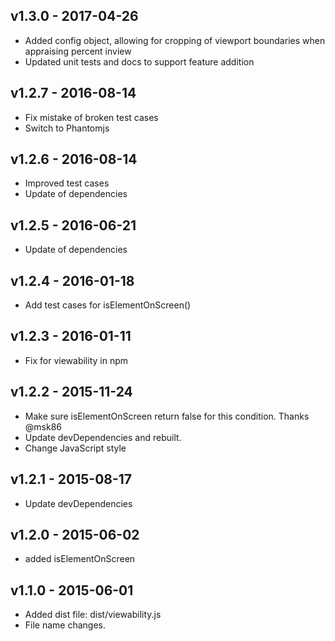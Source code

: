 ## v1.3.0 - 2017-04-26
* Added config object, allowing for cropping of viewport boundaries when appraising percent inview
* Updated unit tests and docs to support feature addition

## v1.2.7 - 2016-08-14
* Fix mistake of broken test cases
* Switch to Phantomjs

## v1.2.6 - 2016-08-14
* Improved test cases
* Update of dependencies

## v1.2.5 - 2016-06-21
* Update of dependencies

## v1.2.4 - 2016-01-18
* Add test cases for isElementOnScreen()

## v1.2.3 - 2016-01-11
* Fix for viewability in npm

## v1.2.2 - 2015-11-24
* Make sure isElementOnScreen return false for this condition. Thanks @msk86
* Update devDependencies and rebuilt.
* Change JavaScript style

## v1.2.1 - 2015-08-17
* Update devDependencies

## v1.2.0 - 2015-06-02
* added isElementOnScreen

## v1.1.0 - 2015-06-01
* Added dist file: dist/viewability.js
* File name changes.
